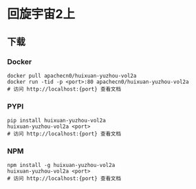 # 回旋宇宙2上

## 下载

### Docker

```
docker pull apachecn0/huixuan-yuzhou-vol2a
docker run -tid -p <port>:80 apachecn0/huixuan-yuzhou-vol2a
# 访问 http://localhost:{port} 查看文档
```

### PYPI

```
pip install huixuan-yuzhou-vol2a
huixuan-yuzhou-vol2a <port>
# 访问 http://localhost:{port} 查看文档
```

### NPM

```
npm install -g huixuan-yuzhou-vol2a
huixuan-yuzhou-vol2a <port>
# 访问 http://localhost:{port} 查看文档
```